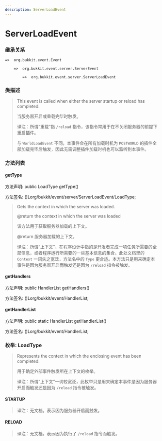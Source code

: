 ```yaml
---
description: ServerLoadEvent
---
```


# ServerLoadEvent

### 继承关系

    =>  org.bukkit.event.Event

        =>  org.bukkit.event.server.ServerEvent

            =>  org.bukkit.event.server.ServerLoadEvent

### 类描述

> This event is called when either the server startup or reload has completed.
>
> 当服务器开启或重载完毕时触发。
>
> 译注：所谓“重载”指 `/reload` 指令，该指令常用于在不关闭服务器的前提下重启插件。
>
> 与 `WorldLoadEvent` 不同，本事件会在所有加载时机为 `POSTWORLD` 的插件全部加载完毕后触发，因此无需调整插件加载时机也可以监听到本事件。

### 方法列表

#### getType

方法声明: public LoadType getType()

方法签名: ()Lorg/bukkit/event/server/ServerLoadEvent/LoadType;

> Gets the context in which the server was loaded.
>
> @return the context in which the server was loaded
>
> 该方法用于获取服务器加载的上下文。
>
> @return 服务器加载的上下文。
> 
> 译注：所谓“上下文”，在程序设计中指的是开发者完成一项任务所需要的全部信息，或者程序运行所需要的一些基本信息的集合。此处文档里的 `Context` 一词失之宽泛，方法名中的 `Type` 更合适。本方法只是用来确定本事件是因为服务器开启而触发还是因为 `/reload` 指令被触发。

#### getHandlers

方法声明: public HandlerList getHandlers()

方法签名: ()Lorg/bukkit/event/HandlerList;

#### getHandlerList

方法声明: public static HandlerList getHandlerList()

方法签名: ()Lorg/bukkit/event/HandlerList;

### 枚举: LoadType

> Represents the context in which the enclosing event has been completed.
>
> 用于确定外部事件触发所在上下文的枚举。
> 
> 译注：所谓“上下文”一词较宽泛，此枚举只是用来确定本事件是因为服务器开启而触发还是因为 `/reload` 指令被触发。

#### STARTUP

> 译注：无文档。表示因为服务器开启而触发。

#### RELOAD

> 译注：无文档。表示因为执行了 `/reload` 指令而触发。